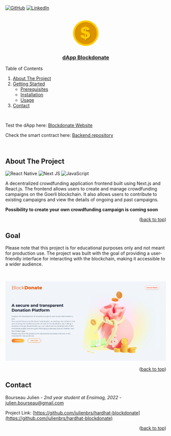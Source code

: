 <a name="readme-top"></a>
[![GitHub](https://img.shields.io/badge/github-%23121011.svg?style=for-the-badge&logo=github&logoColor=white)](https://github.com/julienbrs)
[![LinkedIn][linkedin-shield]][linkedin-url]

<!-- PROJECT LOGO -->
<br />
<div align="center">
  <a href="https://blockdonate.vercel.app/">
    <img src="public/coin.png" alt="Logo" width="80" height="80">
  </a>
  </a>
  <h3 align="center">
    <a href="https://blockdonate.vercel.app/">dApp Blockdonate</a>
  </h3>
  </p>
</div>
<!-- TABLE OF CONTENTS -->
<summary>Table of Contents</summary>
<ol>
<li>
    <a href="#about-the-project">About The Project</a>
</li>
<li>
    <a href="#getting-started">Getting Started</a>
    <ul>
    <li><a href="#prerequisites">Prerequisites</a></li>
    <li><a href="#installation">Installation</a></li>
    <li><a href="#usage">Usage</a></li>
    </ul>
</li>
<li><a href="#contact">Contact</a></li>
</ol>
<br />
<!-- ABOUT THE PROJECT -->

Test the dApp here: [Blockdonate Website](https://blockdonate.vercel.app/)

Check the smart contract here: [Backend repository](https://github.com/julienbrs/hardhat-blockdonate)

</br>

## About The Project

![React Native](https://img.shields.io/badge/react_native-%2320232a.svg?style=for-the-badge&logo=react&logoColor=%2361DAFB)
![Next JS](https://img.shields.io/badge/Next-black?style=for-the-badge&logo=next.js&logoColor=white)
![JavaScript](https://img.shields.io/badge/javascript-%23323330.svg?style=for-the-badge&logo=javascript&logoColor=%23F7DF1E)

A decentralized crowdfunding application frontend built using Next.js and React.js. The frontend allows users to create and manage crowdfunding campaigns on the Goerli blockchain. It also allows users to contribute to existing campaigns and view the details of ongoing and past campaigns.

**Possibility to create your own crowdfunding campaign is coming soon**

<p align="right">(<a href="#readme-top">back to top</a>)</p>

## Goal

Please note that this project is for educational purposes only and not meant for production use. The project was built with the goal of providing a user-friendly interface for interacting with the blockchain, making it accessible to a wider audience.

<br />
<p align="center">
  <img src="public/blockdonate.png" alt="Dapp Blockdonate Screenshot"/>
</p>
<p align="right">(<a href="#readme-top">back to top</a>)</p>

<!-- CONTACT -->

## Contact

Bourseau Julien - _2nd year student at Ensimag, 2022_ - julien.bourseau@gmail.com

Project Link: [https://github.com/julienbrs/hardhat-blockdonate](https://github.com/julienbrs/hardhat-blockdonate)

<p align="right">(<a href="#readme-top">back to top</a>)</p>

[linkedin-shield]: https://img.shields.io/badge/-LinkedIn-black.svg?style=for-the-badge&logo=linkedin&colorB=555
[linkedin-url]: https://www.linkedin.com/in/julien-bourseau-ba2239228
